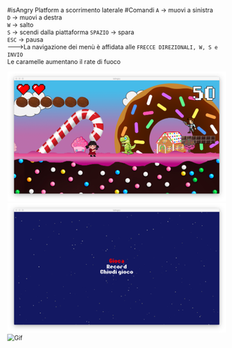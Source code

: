 #isAngry
Platform a scorrimento laterale
#Comandi
`A` -> muovi a sinistra<br>
`D` -> muovi a destra<br>
`W` -> salto<br>
`S` -> scendi dalla piattaforma
`SPAZIO` -> spara<br>
`ESC` -> pausa<br>
--->La navigazione dei menù è affidata alle `FRECCE DIREZIONALI, W, S e INVIO`
<br>Le caramelle aumentano il rate di fuoco

![Game](Assets/Images/Game.png)
![MainWindow](Assets/Images/MainWindow.png)
![Gif](https://media.giphy.com/media/gfHH0GkPP6PFNQD5rT/giphy.gif)